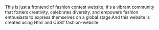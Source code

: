 This is just a frontend of fashion contest website; it's a vibrant community that fosters creativity, celebrates diversity, and empowers fashion enthusiasts to express themselves on a global stage.And this website is created using Html and CSS# fashion-website
